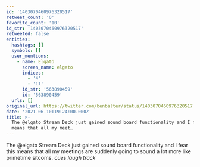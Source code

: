 ```yaml
---
id: '1403070460976320517'
retweet_count: '0'
favorite_count: '10'
id_str: '1403070460976320517'
retweeted: false
entities:
  hashtags: []
  symbols: []
  user_mentions:
    - name: Elgato
      screen_name: elgato
      indices:
        - '4'
        - '11'
      id_str: '563890459'
      id: '563890459'
  urls: []
original_url: https://twitter.com/benbalter/status/1403070460976320517
date: '2021-06-10T19:24:00.000Z'
title: >-
  The @elgato Stream Deck just gained sound board functionality and I fear this
  means that all my meet…
---
```


The @elgato Stream Deck just gained sound board functionality and I fear this means that all my meetings are suddenly going to sound a lot more like primetime sitcoms. *cues laugh track*